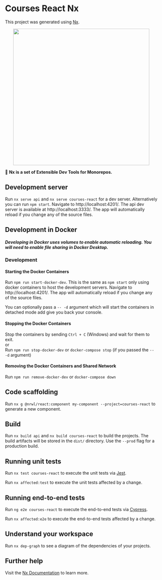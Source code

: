 # Courses React Nx

This project was generated using [Nx](https://nx.dev).

<p align="center"><img src="https://raw.githubusercontent.com/nrwl/nx/master/nx-logo.png" width="450"></p>

🔎 **Nx is a set of Extensible Dev Tools for Monorepos.**

## Development server

Run `nx serve api` and `nx serve courses-react` for a dev server. Alternatively you can run `npm start`. Navigate to http://localhost:4201/. The api dev server is available at http://localhost:3333/. The app will automatically reload if you change any of the source files.

## Development in Docker

##### Developing in Docker uses volumes to enable automatic reloading. You will need to enable file sharing in Docker Desktop.

### Development

#### Starting the Docker Containers

Run `npm run start-docker-dev`. This is the same as `npm start` only using docker containers to host the development servers. Navigate to http://localhost:4201/. The app will automatically reload if you change any of the source files.

You can optionally pass a `-- -d` argument which will start the containers in detached mode add give you back your console.

#### Stopping the Docker Containers

Stop the containers by sending `Ctrl + C` (Windows) and wait for them to exit.  
or  
Run `npm run stop-docker-dev` or `docker-compose stop` (if you passed the `-- -d` argument)

#### Removing the Docker Containers and Shared Network

Run `npm run remove-docker-dev` or `docker-compose down`

## Code scaffolding

Run `nx g @nrwl/react:component my-component --project=courses-react` to generate a new component.

## Build

Run `nx build api` and `nx build courses-react` to build the projects. The build artifacts will be stored in the `dist/` directory. Use the `--prod` flag for a production build.

## Running unit tests

Run `nx test courses-react` to execute the unit tests via [Jest](https://jestjs.io).

Run `nx affected:test` to execute the unit tests affected by a change.

## Running end-to-end tests

Run `ng e2e courses-react` to execute the end-to-end tests via [Cypress](https://www.cypress.io).

Run `nx affected:e2e` to execute the end-to-end tests affected by a change.

## Understand your workspace

Run `nx dep-graph` to see a diagram of the dependencies of your projects.

## Further help

Visit the [Nx Documentation](https://nx.dev) to learn more.
